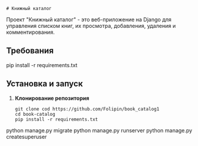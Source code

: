     # Книжный каталог

Проект "Книжный каталог" - это веб-приложение на Django для управления списком книг, их просмотра, добавления, удаления и комментирования.

## Требования

pip install -r requirements.txt

## Установка и запуск

1. **Клонирование репозитория**

   ```git
   git clone cod https://github.com/Folipin/book_catalog1
   cd book-catalog
   pip install -r requirements.txt
python manage.py migrate
python manage.py runserver
python manage.py createsuperuser


